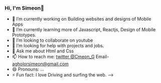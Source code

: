 ### Hi, I'm Simeon👋

- 🔭 I’m currently working on Building websites and designs of Mobile Apps
- 🌱 I’m currently learning more of Javascript, Reactjs, Design of Mobile Prototypes.
- 👯 I’m looking to collaborate on youtube
- 🤔 I’m looking for help with projects and jobs.
- 💬 Ask me about Html and Css
- 📫 How to reach me: [twitter @Cmeon_G](https://twitter.com/Cmeon_G) Email- agholorsimeon@gmail.com
- 😄 Pronouns: ...
- ⚡ Fun fact: I love Driving and surfing the web.
-->
